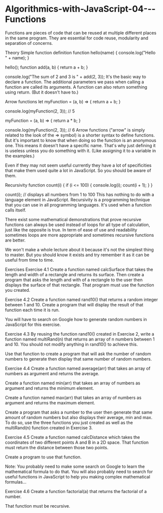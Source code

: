 # Algorithmics-with-JavaScript-04---Functions

Functions are pieces of code that can be reused at multiple different places in the same program. They are essential for code reuse, modularity and separation of concerns.

Theory
Simple function definition
function hello(name) {
  console.log("Hello " + name);
}

hello();
function add(a, b) {
  return a + b;
}

console.log("The sum of 2 and 3 is " + add(2, 3));
It's the basic way to declare a function. The additional parameters we pass when calling a function are called its arguments. A function can also return something using return. (But it doesn't have to.)

Arrow functions
let myFunction = (a, b) => {
  return a + b;
}

console.log(myFunction(2, 3)); // 5

myFunction = (a, b) => {
  return a * b;
}

console.log(myFunction(2, 3)); // 6
Arrow functions ("arrow" is simply related to the look of the => symbol) is a shorter syntax to define functions. But it's important to know that when doing so the function is an anonymous one. This means it doesn't have a specific name. That's why just defining it is useless unless you do something with it. (Like assigning it to a variable in the examples.)

Even if they may not seem useful currently they have a lot of specificities that make them used quite a lot in JavaScript. So you should be aware of them.

Recursivity
function count(i) {
  if (i <= 100) {
    console.log(i);
    count(i + 1);
  }
}

count(i);
// displays all numbers from 1 to 100
This has nothing to do with a language element in JavaScript. Recursivity is a programming technique that you can use in all programming languages. It's used when a function calls itself.

There exist some mathematical demonstrations that prove recursive functions can always be used instead of loops for all type of calculation, just like the opposite is true. In term of ease of use and readability sometimes loops are more appropriate and sometimes recursive functions are better.

We won't make a whole lecture about it because it's not the simplest thing to master. But you should know it exists and try remember it as it can be useful from time to time.

Exercises
Exercise 4.1
Create a function named calcSurface that takes the length and width of a rectangle and returns its surface. Then create a program that asks the length and with of a rectangle to the user then displays the surface of that rectangle. That program must use the function you created.

Exercise 4.2
Create a function named rand10() that returns a random integer between 1 and 10. Create a program that will display the result of that function each time it is run.

You will have to search on Google how to generate random numbers in JavaScript for this exercise.

Exercise 4.3
By reusing the function rand10() created in Exercise 2, write a function named multiRand(n) that returns an array of n numbers between 1 and 10. You should not modify anything in rand10() to achieve this.

Use that function to create a program that will ask the number of random numbers to generate then display that same number of random numbers.

Exercise 4.4
Create a function named average(arr) that takes an array of numbers as argument and returns the average.

Create a function named min(arr) that takes an array of numbers as argument and returns the minimum element.

Create a function named max(arr) that takes an array of numbers as argument and returns the maximum element.

Create a program that asks a number to the user then generate that same amount of random numbers but also displays their average, min and max. To do so, use the three functions you just created as well as the multiRand(n) function created in Exercise 3.

Exercise 4.5
Create a function named calcDistance which takes the coordinates of two different points A and B in a 2D space. That function must return the distance between those two points.

Create a program to use that function.

Note: You probably need to make some search on Google to learn the mathematical formula to do that. You will also probably need to search for useful functions in JavaScript to help you making complex mathematical formulas...

Exercise 4.6
Create a function factorial(a) that returns the factorial of a number.

That function must be recursive.
